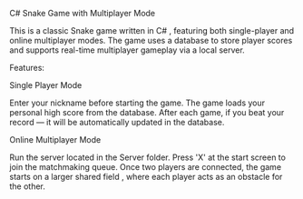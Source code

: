 C# Snake Game with Multiplayer Mode

This is a classic Snake game written in C# , featuring both single-player and online multiplayer modes. The game uses a database to store player scores and supports real-time multiplayer gameplay via a local server.

Features:

Single Player Mode

Enter your nickname before starting the game.
The game loads your personal high score from the database.
After each game, if you beat your record — it will be automatically updated in the database.

Online Multiplayer Mode

Run the server located in the Server folder.
Press 'X' at the start screen to join the matchmaking queue.
Once two players are connected, the game starts on a larger shared field , where each player acts as an obstacle for the other.
